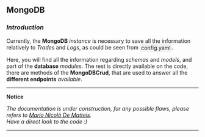 ## MongoDB

### _Introduction_

Currently, the __MongoDB__ _instance_ is necessary to save all the information relatively to _Trades_ and _Logs_, as could be seen from <span style="background-color:rgba(0, 0, 0, 0.0470588); text-align:center; vertical-align: middle; padding:3px;">config.yaml</span>.

Here, you will find all the information regarding _schemas_ and _models_, and part of the __database__ _modules_. The rest is directly available on the code, there are methods of the __MongoDBCrud__, that are used to answer all the __different endpoints__ _available_.

 ---
 **Notice**

_The documentation is under construction, for any possible flaws, please refers to [Mario Nicolò De Matteis](mailto:marionicdematteis@gmail.com)._
<br>
_Have a direct look to the code :)_

 ---